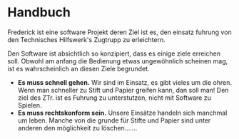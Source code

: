 # Handbuch

Frederick ist eine software Projekt deren Ziel ist es, den einsatz fuhrung von den Technisches Hilfswerk's Zugtrupp zu erleichtern.

Den Software ist absichtlich so konzipiert, dass es einige ziele erreichen soll. Obwohl am anfang die Bedienung etwas ungewöhnlich scheinen mag, ist es wahrscheinlich an diesen Ziele begrundet.

- **Es muss schnell gehen.** Wir sind im Einsatz, es gibt vieles um die ohren. Wenn man schneller zu Stift und Papier greifen kann, dan soll man! Den ziel des ZTr. ist es Fuhrung zu unterstutzen, nicht mit Software zu Spielen.
- **Es muss rechtskonform sein.** Unsere Einsätze handeln sich manchmal um leben. Manche von die grunde für Stifte und Papier sind unter anderen den möglichkeit zu löschen.......